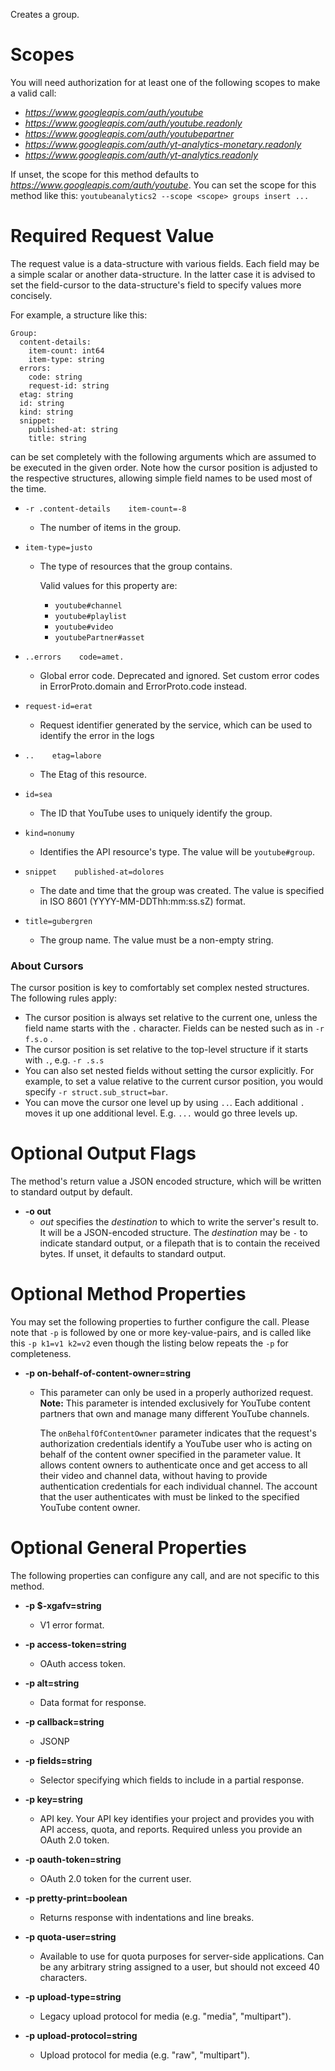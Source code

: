 Creates a group.
# Scopes

You will need authorization for at least one of the following scopes to make a valid call:

* *https://www.googleapis.com/auth/youtube*
* *https://www.googleapis.com/auth/youtube.readonly*
* *https://www.googleapis.com/auth/youtubepartner*
* *https://www.googleapis.com/auth/yt-analytics-monetary.readonly*
* *https://www.googleapis.com/auth/yt-analytics.readonly*

If unset, the scope for this method defaults to *https://www.googleapis.com/auth/youtube*.
You can set the scope for this method like this: `youtubeanalytics2 --scope <scope> groups insert ...`
# Required Request Value

The request value is a data-structure with various fields. Each field may be a simple scalar or another data-structure.
In the latter case it is advised to set the field-cursor to the data-structure's field to specify values more concisely.

For example, a structure like this:
```
Group:
  content-details:
    item-count: int64
    item-type: string
  errors:
    code: string
    request-id: string
  etag: string
  id: string
  kind: string
  snippet:
    published-at: string
    title: string

```

can be set completely with the following arguments which are assumed to be executed in the given order. Note how the cursor position is adjusted to the respective structures, allowing simple field names to be used most of the time.

* `-r .content-details    item-count=-8`
    - The number of items in the group.
* `item-type=justo`
    - The type of resources that the group contains.
        
        Valid values for this property are:
         * `youtube#channel`
         * `youtube#playlist`
         * `youtube#video`
         * `youtubePartner#asset`

* `..errors    code=amet.`
    - Global error code. Deprecated and ignored.
        Set custom error codes in ErrorProto.domain and ErrorProto.code
        instead.
* `request-id=erat`
    - Request identifier generated by the service, which can be
        used to identify the error in the logs

* `..    etag=labore`
    - The Etag of this resource.
* `id=sea`
    - The ID that YouTube uses to uniquely identify the group.
* `kind=nonumy`
    - Identifies the API resource&#39;s type. The value will be `youtube#group`.
* `snippet    published-at=dolores`
    - The date and time that the group was created. The value is specified in
        ISO 8601 (YYYY-MM-DDThh:mm:ss.sZ) format.
* `title=gubergren`
    - The group name. The value must be a non-empty string.



### About Cursors

The cursor position is key to comfortably set complex nested structures. The following rules apply:

* The cursor position is always set relative to the current one, unless the field name starts with the `.` character. Fields can be nested such as in `-r f.s.o` .
* The cursor position is set relative to the top-level structure if it starts with `.`, e.g. `-r .s.s`
* You can also set nested fields without setting the cursor explicitly. For example, to set a value relative to the current cursor position, you would specify `-r struct.sub_struct=bar`.
* You can move the cursor one level up by using `..`. Each additional `.` moves it up one additional level. E.g. `...` would go three levels up.


# Optional Output Flags

The method's return value a JSON encoded structure, which will be written to standard output by default.

* **-o out**
    - *out* specifies the *destination* to which to write the server's result to.
      It will be a JSON-encoded structure.
      The *destination* may be `-` to indicate standard output, or a filepath that is to contain the received bytes.
      If unset, it defaults to standard output.
# Optional Method Properties

You may set the following properties to further configure the call. Please note that `-p` is followed by one 
or more key-value-pairs, and is called like this `-p k1=v1 k2=v2` even though the listing below repeats the
`-p` for completeness.

* **-p on-behalf-of-content-owner=string**
    - This parameter can only be used in a properly authorized request. **Note:**
        This parameter is intended exclusively for YouTube content partners that
        own and manage many different YouTube channels.
        
        The `onBehalfOfContentOwner` parameter indicates that the request&#39;s
        authorization credentials identify a YouTube user who is acting on behalf
        of the content owner specified in the parameter value. It allows content
        owners to authenticate once and get access to all their video and channel
        data, without having to provide authentication credentials for each
        individual channel. The account that the user authenticates with must be
        linked to the specified YouTube content owner.

# Optional General Properties

The following properties can configure any call, and are not specific to this method.

* **-p $-xgafv=string**
    - V1 error format.

* **-p access-token=string**
    - OAuth access token.

* **-p alt=string**
    - Data format for response.

* **-p callback=string**
    - JSONP

* **-p fields=string**
    - Selector specifying which fields to include in a partial response.

* **-p key=string**
    - API key. Your API key identifies your project and provides you with API access, quota, and reports. Required unless you provide an OAuth 2.0 token.

* **-p oauth-token=string**
    - OAuth 2.0 token for the current user.

* **-p pretty-print=boolean**
    - Returns response with indentations and line breaks.

* **-p quota-user=string**
    - Available to use for quota purposes for server-side applications. Can be any arbitrary string assigned to a user, but should not exceed 40 characters.

* **-p upload-type=string**
    - Legacy upload protocol for media (e.g. &#34;media&#34;, &#34;multipart&#34;).

* **-p upload-protocol=string**
    - Upload protocol for media (e.g. &#34;raw&#34;, &#34;multipart&#34;).
